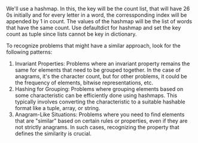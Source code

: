 We'll use a hashmap. In this, the key will be the count list, that will have 26 0s initially and for every letter in a word, the corressponding index will be appended by 1 in count. The values of the hashmap will be the list of words that have the same count. Use defaultdict for hashmap and set the key count as tuple since lists cannot be key in dictionary.


To recognize problems that might have a similar approach, look for the following patterns:
1) Invariant Properties: Problems where an invariant property remains the same for elements that need to be grouped together. In the case of anagrams, it's the character count, but for other problems, it could be the frequency of elements, bitwise representations, etc.
2) Hashing for Grouping: Problems where grouping elements based on some characteristic can be efficiently done using hashmaps. This typically involves converting the characteristic to a suitable hashable format like a tuple, array, or string.
3) Anagram-Like Situations: Problems where you need to find elements that are "similar" based on certain rules or properties, even if they are not strictly anagrams. In such cases, recognizing the property that defines the similarity is crucial.
​
